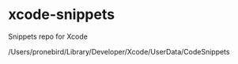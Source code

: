 # xcode-snippets
Snippets repo for Xcode

/Users/pronebird/Library/Developer/Xcode/UserData/CodeSnippets
